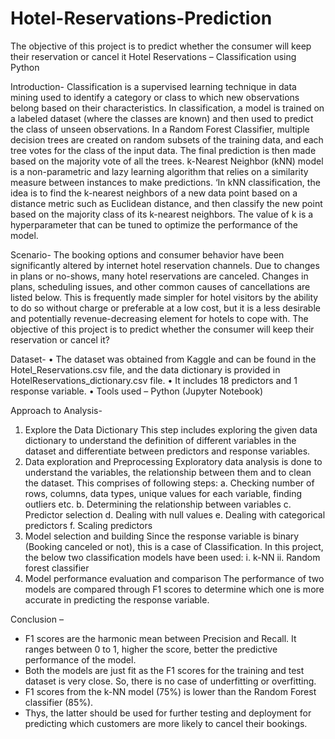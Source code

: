 # Hotel-Reservations-Prediction
The objective of this project is to predict whether the consumer will keep their reservation or cancel it
Hotel Reservations – Classification using Python
 
Introduction-
Classification is a supervised learning technique in data mining used to identify a category or class to which new observations belong based on their characteristics. In classification, a model is trained on a labeled dataset (where the classes are known) and then used to predict the class of unseen observations.
In a Random Forest Classifier, multiple decision trees are created on random subsets of the training data, and each tree votes for the class of the input data. The final prediction is then made based on the majority vote of all the trees.
k-Nearest Neighbor (kNN) model is a non-parametric and lazy learning algorithm that relies on a similarity measure between instances to make predictions. ‘In kNN classification, the idea is to find the k-nearest neighbors of a new data point based on a distance metric such as Euclidean distance, and then classify the new point based on the majority class of its k-nearest neighbors. The value of k is a hyperparameter that can be tuned to optimize the performance of the model.

Scenario-
The booking options and consumer behavior have been significantly altered by internet hotel reservation channels. Due to changes in plans or no-shows, many hotel reservations are canceled.
Changes in plans, scheduling issues, and other common causes of cancellations are listed below. This is frequently made simpler for hotel visitors by the ability to do so without charge or preferable at a low cost, but it is a less desirable and potentially revenue-decreasing element for hotels to cope with.
The objective of this project is to predict whether the consumer will keep their reservation or cancel it?

Dataset-
• The dataset was obtained from Kaggle and can be found in the Hotel_Reservations.csv file, and the data dictionary is provided in HotelReservations_dictionary.csv file.
• It includes 18 predictors and 1 response variable.
• Tools used – Python (Jupyter Notebook)

Approach to Analysis-
1. Explore the Data Dictionary
This step includes exploring the given data dictionary to understand the definition of different variables in the dataset and differentiate between predictors and response variables.
2. Data exploration and Preprocessing
Exploratory data analysis is done to understand the variables, the relationship between them and to clean the dataset. This comprises of following steps:
a. Checking number of rows, columns, data types, unique values for each variable, finding outliers etc.
b. Determining the relationship between variables
c. Predictor selection
d. Dealing with null values
e. Dealing with categorical predictors
f. Scaling predictors
3. Model selection and building
Since the response variable is binary (Booking canceled or not), this is a case of Classification. In this project, the below two classification models have been used:
i. k-NN
ii. Random forest classifier
4. Model performance evaluation and comparison
The performance of two models are compared through F1 scores to determine which one is more accurate in predicting the response variable.

Conclusion –
- F1 scores are the harmonic mean between Precision and Recall. It ranges between 0 to 1, higher the score, better the predictive performance of the model.
- Both the models are just fit as the F1 scores for the training and test dataset is very close. So, there is no case of underfitting or overfitting.
- F1 scores from the k-NN model (75%) is lower than the Random Forest classifier (85%).
- Thys, the latter should be used for further testing and deployment for predicting which
customers are more likely to cancel their bookings.
